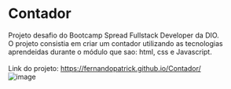 # Contador
Projeto desafio do Bootcamp Spread Fullstack Developer da DIO. <br/>
O projeto consistia em criar um contador utilizando as tecnologias aprendeidas durante o módulo que sao: html, css e Javascript.
<br/><br/>
Link do projeto: https://fernandopatrick.github.io/Contador/
<br/>
![image](https://user-images.githubusercontent.com/78447989/167653596-c1833603-e7c5-4496-97d6-5b58d65e705d.png)
